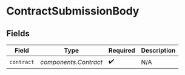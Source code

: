 # ContractSubmissionBody


## Fields

| Field                 | Type                  | Required              | Description           |
| --------------------- | --------------------- | --------------------- | --------------------- |
| `contract`            | *components.Contract* | :heavy_check_mark:    | N/A                   |